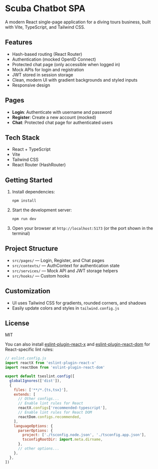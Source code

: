 
# Scuba Chatbot SPA

A modern React single-page application for a diving tours business, built with Vite, TypeScript, and Tailwind CSS.

## Features
- Hash-based routing (React Router)
- Authentication (mocked OpenID Connect)
- Protected chat page (only accessible when logged in)
- Mock APIs for login and registration
- JWT stored in session storage
- Clean, modern UI with gradient backgrounds and styled inputs
- Responsive design

## Pages
- **Login**: Authenticate with username and password
- **Register**: Create a new account (mocked)
- **Chat**: Protected chat page for authenticated users

## Tech Stack
- React + TypeScript
- Vite
- Tailwind CSS
- React Router (HashRouter)

## Getting Started
1. Install dependencies:
   ```sh
   npm install
   ```
2. Start the development server:
   ```sh
   npm run dev
   ```
3. Open your browser at `http://localhost:5173` (or the port shown in the terminal)

## Project Structure
- `src/pages/` — Login, Register, and Chat pages
- `src/contexts/` — AuthContext for authentication state
- `src/services/` — Mock API and JWT storage helpers
- `src/hooks/` — Custom hooks

## Customization
- UI uses Tailwind CSS for gradients, rounded corners, and shadows
- Easily update colors and styles in `tailwind.config.js`

## License
MIT

You can also install [eslint-plugin-react-x](https://github.com/Rel1cx/eslint-react/tree/main/packages/plugins/eslint-plugin-react-x) and [eslint-plugin-react-dom](https://github.com/Rel1cx/eslint-react/tree/main/packages/plugins/eslint-plugin-react-dom) for React-specific lint rules:

```js
// eslint.config.js
import reactX from 'eslint-plugin-react-x'
import reactDom from 'eslint-plugin-react-dom'

export default tseslint.config([
  globalIgnores(['dist']),
  {
    files: ['**/*.{ts,tsx}'],
    extends: [
      // Other configs...
      // Enable lint rules for React
      reactX.configs['recommended-typescript'],
      // Enable lint rules for React DOM
      reactDom.configs.recommended,
    ],
    languageOptions: {
      parserOptions: {
        project: ['./tsconfig.node.json', './tsconfig.app.json'],
        tsconfigRootDir: import.meta.dirname,
      },
      // other options...
    },
  },
])
```
